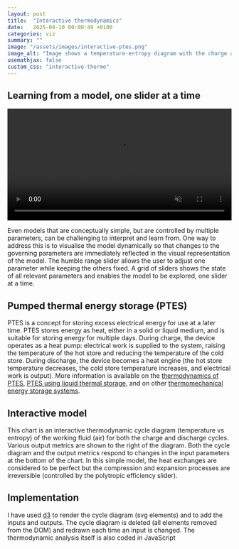 ```yaml
---
layout: post
title:  "Interactive thermodynamics"
date:   2025-04-10 00:00:49 +0100
categories: viz
summary: ""
image: "/assets/images/interactive-ptes.png"
image_alt: "Image shows a temperature-entropy diagram with the charge and discharge cycles of a pumped thermal energy storage system."
usemathjax: false
custom_css: "interactive-thermo"
---
```


## Learning from a model, one slider at a time

<video style="width: 100%; height: auto;" autoplay loop muted controls>
  <source src="{{site.baseurl}}/assets/images/interactive-ptes.mp4" type="video/mp4">
  Your browser does not support the video tag.
</video>

Even models that are conceptually simple, but are controlled by multiple parameters, can be challenging to interpret and learn from. One way to address this is to visualise the model dynamically so that changes to the governing parameters are immediately reflected in the visual representation of the model. The humble range slider allows the user to adjust one parameter while keeping the others fixed. A grid of sliders shows the state of all relevant parameters and enables the model to be explored, one slider at a time. 

## Pumped thermal energy storage (PTES)
PTES is a concept for storing excess electrical energy for use at a later time. PTES stores energy as heat, either in a solid or liquid medium, and is suitable for storing energy for multiple days. During charge, the device operates as a heat pump: electrical work is supplied to the system, raising the temperature of the hot store and reducing the temperature of the cold store. During discharge, the device becomes a heat engine (the hot store temperature decreases, the cold store temperature increases, and electrical work is output). More information is available on the [thermodynamics of PTES](https://doi.org/10.1016/j.applthermaleng.2012.03.030), [PTES using liquid thermal storage](https://doi.org/10.1016/B978-0-12-819723-3.00054-8), and on other [thermomechanical energy storage systems](https://iopscience.iop.org/article/10.1088/2516-1083/abdbba). 

## Interactive model
<div id="target" width="100%" ></div>

This chart is an interactive thermodynamic cycle diagram (temperature vs entropy) of the working fluid (air) for both the charge and discharge cycles. Various output metrics are shown to the right of the diagram. Both the cycle diagram and the output metrics respond to changes in the input parameters at the bottom of the chart. In this simple model, the heat exchanges are considered to be perfect but the compression and expansion processes are irreversible (controlled by the polytropic efficiency slider).

## Implementation 
I have used [d3](https://d3js.org) to render the cycle diagram (svg elements) and to add the inputs and outputs. The cycle diagram is deleted (all elements removed from the DOM) and redrawn each time an input is changed. The thermodynamic analysis itself is also coded in JavaScript



<script type="module">

import * as d3 from "https://cdn.jsdelivr.net/npm/d3@7/+esm";

class PTES {
    constructor(options) {
        options = options || {};
        this.TambK = options.TambK || 298.15; // in K
        this.THotMaxC = options.THotMaxC || 500; // in C
        this.THotMaxK = this.THotMaxC + 273.15; // in K
        this.THotMinC = options.THotMinC || 300; // in C
        this.THotMinK = this.THotMinC + 273.15; // in K
        this.TColdMaxFactor = options.TColdMaxFactor || 0.;
        this.TColdMaxK = this.TambK + this.TColdMaxFactor * (this.THotMaxK - this.TambK);
        this.pLow = options.pLow || 101325; // in Pa
        this.dischargePower = options.dischargePower || 1; // in MW
        this.dischargeDuration = options.dischargeDuration || 5; // in hours
        if (options.samePrat == undefined) {
            this.samePrat = true;
        } else {
            this.samePrat = options.samePrat;
        }
        this.etaPoly = options.etaPoly || 0.9;
        this.gamma = options.gamma || 1.4;
        this.rGas = options.rGas || 287; // in J/kgK
        this.cp = options.cp || 1005; // in J/kgK
        this.Tref = 298.15;
        this.pref = 101325;
        this.margin = options.margin || {top: 20, right: 20, bottom: 40, left: 50};
        this.xScale = d3.scaleLinear();
        this.yScale = d3.scaleLinear();

        this.inputSliders = [
            { title: 'Hot Store Max (K)', id: 'hot-store-max', min: 200, max: 1000, step: 1, value: 773, varName: 'THotMaxK' },
            { title: 'Hot Store Min (K)', id: 'hot-store-min', min: 200, max: 1000, step: 1, value: 573, varName: 'THotMinK' },
            { title: 'Cold Store Max (K)', id: 'cold-store-max', min: 200, max: 500, step: 1, value: 273, varName: 'TColdMaxK' },
            { title: 'Turbo eta poly', id: 'eta-poly', min: 0.8, max: 1, step: 0.001, value: 0.9, varName: 'etaPoly' },
            { title: 'Low pressure (Pa)', id: 'low-pressure', min: 50000, max: 1000000, step: 100, value: 101325, varName: 'pLow' },
            { title: 'Discharge power (MW)', id: 'discharge-power', min: 0, max: 100, step: 0.1, value: 1, varName: 'dischargePower' },
            { title: 'Discharge duration (h)', id: 'discharge-duration', min: 0, max: 12, step: 0.1, value: 5, varName: 'dischargeDuration' }
        ]

        this.outputs = [
            { title: 'RTE', id: 'rte', varName: "etaRoundTrip", fmt: ".2f" },
            { title: "Charge pRat", id: "pRatCharge", varName: "pRatCharge", fmt: ".2f" },
            { title: "Discharge pRat", id: "pRatDischarge", varName: "pRatDischarge", fmt: ".2f" },
            { title: "Heat pump COP", id: "heatPumpCOP", varName: "heatPumpCOP", fmt: ".2f" },
            { title: "Heat engine eff", id: "heatEngineEta", varName: "heatEngineEta", fmt: ".2f" },
            { title: "Work ratio", id: "workRatio", varName: "workRatio", fmt: ".2f" },
            { title: "Heat to work ratio", id: "heatWorkRatio", varName: "heatWorkRatio", fmt: ".2f" },
            { title: "Discharge turbine power (MW)", id: "dischargeTurbinePower", varName: "dischargeTurbinePower", fmt: ".2f" },
            { title: "Discharge compressor power (MW)", id: "dischargeCompressorPower", varName: "dischargeCompressorPower", fmt: ".2f" },
            { title: "Discharge mass flow (kg/s)", id: "cycleMassFlow", varName: "cycleMassFlow", fmt: ".2f" },
            { title: "Charge compressor inlet vol flow (m3/s)", id: "chargeCompressorInletVolFlow", varName: "chargeCompInletVolumeFlow", fmt: ".2f" },
            { title: "Hot store tank volume (m3)", id: "hotStoreTankVolume", varName: "hotStoreTankVolume", fmt: ".2f" },
            { title: "Hot store tank diameter (m)", id: "hotStoreTankDiameter", varName: "hotStoreTankDiameter", fmt: ".2f" }
        ]

        this.cycleLayout = options.cycleLayout || {width: 400, height: 400 };

        // fluids data from McTigue liquid PTES paper
        this.hotStoreFluids = [
            {
                name: "Water",
                Tmin: 0,
                Tmax: 100,
                TminK: 273.15,
                TmaxK: 373.15,
                cp: 4180,
                density: 980,
                k: 0.65,
                viscosity: 0.55,
                cost: 0.01,
                hazard: "-"
            },
            {
                name: "Mineral oil",
                Tmin: 10,
                Tmax: 316,
                TminK: 283.15,
                TmaxK: 589.15,
                cp: 2470,
                density: 767,
                k: 0.12,
                viscosity: 0.95,
                cost: 1.3,
                hazard: "F(1) H(1) I(0)"
            },
            {
                name: "Synthetic oil",
                Tmin: 12,
                Tmax: 400,
                TminK: 285.15,
                TmaxK: 673.15,
                cp: 2180,
                density: 909,
                k: 0.11,
                viscosity: 0.38,
                cost: 1.0,
                hazard: "F(1) H(2) I(0)"
            },
            {
                name: "Silicone oil",
                Tmin: -40,
                Tmax: 385,
                TminK: 233.15,
                TmaxK: 658.15,
                cp: 1920,
                density: 773,
                k: 0.10,
                viscosity: 1.05,
                cost: 50,
                hazard: "F(1) H(1) I(0)"
            },
            {
                name: "Nitrate molten salt",
                Tmin: 230,
                Tmax: 565,
                TminK: 503.15,
                TmaxK: 838.15,
                cp: 1510,
                density: 1860,
                k: 0.51,
                viscosity: 2.00,
                cost: 0.8,
                hazard: "F(0) H(1) I(0)"
            },
            {
                name: "Chloride molten salt",
                Tmin: 450,
                Tmax: 750,
                TminK: 723.15,
                TmaxK: 1023.15,
                cp: 1030,
                density: 1460,
                k: 0.43,
                viscosity: 2.80,
                cost: 0.6,
                hazard: "F(0) H(1) I(0)"
            }
        ];
        this.coldStoreFluids = [
            {
                name: "N-propane",
                Tmin: -188,
                Tmax: -42,
                TminK: 85.15,
                TmaxK: 231.15,
                cp: 2020,
                density: 660,
                k: 0.17,
                viscosity: 0.55,
                cost: 0.5,
                hazard: "F(4) H(2) I(0)"
            },
            {
                name: "Isopentane",
                Tmin: -160,
                Tmax: 28,
                TminK: 113.15,
                TmaxK: 301.15,
                cp: 1850,
                density: 710,
                k: 0.14,
                viscosity: 0.56,
                cost: 1.2,
                hazard: "F(4) H(1) I(0)"
            },
            {
                name: "N-Hexane",
                Tmin: -95,
                Tmax: 69,
                TminK: 178.15,
                TmaxK: 342.15,
                cp: 2200,
                density: 660,
                k: 0.13,
                viscosity: 0.50,
                cost: null, // No value given
                hazard: "F(3) H(1) I(0)"
            },
            {
                name: "Ethanol",
                Tmin: -115,
                Tmax: 78,
                TminK: 158.15,
                TmaxK: 351.15,
                cp: 2460,
                density: 850,
                k: 0.18,
                viscosity: 6.59,
                cost: 0.5,
                hazard: "F(3) H(2) I(0)"
            },
            {
                name: "Methanol",
                Tmin: -98,
                Tmax: 65,
                TminK: 175.15,
                TmaxK: 338.15,
                cp: 2260,
                density: 850,
                k: null, // No value given
                viscosity: 1.83,
                cost: 0.3,
                hazard: "F(3) H(1) I(0)"
            },
            {
                name: "Ethylene-glycol mixture",
                Tmin: -36,
                Tmax: 160,
                TminK: 237.15,
                TmaxK: 433.15,
                cp: 3700,
                density: 1020,
                k: 0.38,
                viscosity: 0.74,
                cost: 1.2,
                hazard: "F(1) H(2) I(0)"
            }
        ];
          
      
        
        this.chargeStates = [];
        this.dischargeStates = [];
        this.calculateStates();
    }

    getChargeStateByStation(station) {
        return this.chargeStates.find( state => state.station == station );
    }

    getDischargeStateByStation(station) {
        return this.dischargeStates.find( state => state.station == station );
    }

    calculateStates() {
        // 
        // Assumptions:
        // stations as per McTigue TechnoEconomic PTES paper
        // irreversible turbomachinery with etaPoly
        // perfect HX with no pressure drop and effectiveness = 1
        //
        const entropy = (p,T) => {
            return this.cp*Math.log(T/this.Tref) - this.rGas*Math.log(p/this.pref);
        };

       
        let state;
        this.chargeStates = [];
        this.dischargeStates = [];

        //
        // charging
        //
        const TRatComp = this.THotMaxK / this.THotMinK;
        this.pRatCharge = TRatComp**( (this.etaPoly*this.gamma)/(this.gamma-1) );
        const TRatTurb = this.pRatCharge**( ((this.gamma-1)*this.etaPoly)/this.gamma );
        this.pHighCharge = this.pLow*this.pRatCharge;
        state = {
            station : "1",
            label : "Compressor inlet",
            p : this.pLow,
            TinK : this.THotMaxK / TRatComp,
            s : entropy(this.pLow, this.THotMaxK/TRatComp)
        }
        this.chargeStates.push(state);
        state = {
            station : "2",
            label : "Compressor outlet",
            p : this.pHighCharge,
            TinK : this.THotMaxK,
            s : entropy(this.pHighCharge, this.THotMaxK)
        }
        this.chargeStates.push(state);
        state = {
            station : "2a",
            label : "Hot store outlet",
            p : this.pHighCharge,
            TinK : this.THotMinK,
            s : entropy(this.pHighCharge, this.THotMinK)
        }
        this.chargeStates.push(state);
        state = {
            station : "3",
            label : "Turbine inlet",
            p : this.pHighCharge,
            TinK : this.TColdMaxK,
            s : entropy(this.pHighCharge, this.TColdMaxK)
        }
        this.chargeStates.push(state);
        state = {
            station : "4",
            label : "Turbine outlet",
            p : this.pLow,
            TinK : this.TColdMaxK / TRatTurb,
            s : entropy(this.pLow, this.TColdMaxK/TRatTurb)
        }
        this.chargeStates.push(state);
        this.TColdMinK = this.TColdMaxK / TRatTurb;
        this.TColdMinC = this.TColdMinK - 273.15;
        state = {
            station : "4a",
            label : "Cold store outlet",
            p : this.pLow,
            TinK : this.TColdMaxK,
            s : entropy(this.pLow, this.TColdMaxK)
        }
        this.chargeStates.push(state);
        this.chargeProcesses = [
            {from: "1", to: "2", label: "Compressor - Charge", labelCol:"#ebb734", path:"straight"},
            {from: "2", to: "2a", label: "Hot store - Charge", labelCol:"#ebb734", path:"curved", colour:"red"},
            {from: "2a", to: "3", label: "Recuperator - Charge", labelCol:"#ebb734", path:"curved"},
            {from: "3", to: "4", label: "Turbine - Charge", labelCol:"#ebb734", path:"straight"},
            {from: "4", to: "4a", label: "Cold store - Charge", labelCol:"#ebb734", path:"curved", colour:"blue"},
            {from: "4a", to: "1", label: "Recuperator - Charge", labelCol:"#ebb734", path:"curved"}
        ];
            
        //
        // discharging
        //
        if (this.samePrat) {
            this.pRatDischarge = this.pRatCharge;
            this.pHighDischarge = this.pLow*this.pRatDischarge;
            state = {
                station : "2",
                label : "Turbine inlet",
                p : this.pHighDischarge,
                TinK : this.THotMaxK,
                s : entropy(this.pHighDischarge, this.THotMaxK)
            };
            this.dischargeStates.push(state);
            state = {
                station : "1",
                label : "Turbine outlet",
                p : this.pLow,
                TinK : this.THotMaxK / TRatTurb,
                s : entropy(this.pLow, this.THotMaxK / TRatTurb)
            };
            this.dischargeStates.push(state);
            state = {
                station : "1b",
                label : "Recuperator pLow inlet",
                p : this.pLow,
                TinK : this.THotMinK,
                s : entropy(this.pLow, this.THotMinK)
            };
            this.dischargeStates.push(state);
            state = {
                station : "1a",
                label : "Recuperator pLow outlet",
                p : this.pLow,
                TinK : this.TColdMinK * TRatComp,
                s : entropy(this.pLow, this.TColdMinK * TRatComp)
            };
            this.dischargeStates.push(state);
            state = {
                station : "4a",
                label : "Cold store inlet",
                p : this.pLow,
                TinK : this.TColdMaxK,
                s : entropy(this.pLow, this.TColdMaxK)
            };
            this.dischargeStates.push(state);
            state = {
                station : "4",
                label : "Compressor inlet",
                p : this.pLow,
                TinK : this.TColdMinK,
                s : entropy(this.pLow, this.TColdMinK)
            };
            this.dischargeStates.push(state);
            state = {
                station : "3",
                label : "Compressor outlet",
                p : this.pHighDischarge,
                TinK : this.TColdMinK * TRatComp,
                s : entropy(this.pHighDischarge, this.TColdMinK * TRatComp)
            };
            this.dischargeStates.push(state);
            state = {
                station : "2a",
                label : "Hot store inlet",
                p : this.pHighDischarge,
                TinK : this.THotMinK,
                s : entropy(this.pHighDischarge, this.THotMinK)
            };
            this.dischargeStates.push(state);
            this.dischargeProcesses = [
                {from: "2", to: "1", label: "Turbine - Discharge", labelCol:"#71eb34", path:"straight"},
                {from: "1", to: "1b", label: "HX to environment - Discharge", labelCol:"#71eb34", path:"curved"},
                {from: "1b", to: "1a", label: "Recuperator - Discharge", labelCol:"#71eb34", path:"curved"},
                {from: "1a", to: "4a", label: "HX to environment - Discharge", labelCol:"#71eb34", path:"curved"},
                {from: "4a", to: "4", label: "Cold store - Discharge", labelCol:"#71eb34", path:"curved", colour:"blue"},
                {from: "4", to: "3", label: "Compressor - Discharge", labelCol:"#71eb34", path:"straight"},
                {from: "3", to: "2a", label: "Recuperator - Discharge", labelCol:"#71eb34", path:"curved"},
                {from: "2a", to: "2", label: "Hot store - Discharge", labelCol:"#71eb34", path:"curved", colour:"red"}
            ];
        } else {
            const TRatTurb = this.THotMaxK / this.THotMinK;
            this.pRatDischarge = TRatTurb**( this.gamma/(this.etaPoly*(this.gamma-1)) );
            const TRatComp = this.pRatDischarge**( (this.gamma-1)/(this.etaPoly*this.gamma) );
            this.pHighDischarge = this.pLow*this.pRatDischarge;
            state = {
                station : "2",
                label : "Turbine inlet",
                p : this.pHighDischarge,
                TinK : this.THotMaxK,
                s : entropy(this.pHighDischarge, this.THotMaxK)
            };
            this.dischargeStates.push(state);
            state = {
                station : "1",
                label : "Turbine outlet",
                p : this.pLow,
                TinK : this.THotMaxK / TRatTurb,
                s : entropy(this.pLow, this.THotMaxK / TRatTurb)
            };
            this.dischargeStates.push(state);
            const TCompOutlet = this.TColdMinK * TRatComp;
            state = {
                station : "1a",
                label : "Recuperator pLow outlet",
                p : this.pLow,
                TinK : TCompOutlet,
                s : entropy(this.pLow, TCompOutlet)
            };
            this.dischargeStates.push(state);
            state = {
                station : "4a",
                label : "Cold store inlet",
                p : this.pLow,
                TinK : this.TColdMaxK,
                s : entropy(this.pLow, this.TColdMaxK)
            };
            this.dischargeStates.push(state);
            state = {
                station : "4",
                label : "Compressor inlet",
                p : this.pLow,
                TinK : this.TColdMinK,
                s : entropy(this.pLow, this.TColdMinK)
            };
            this.dischargeStates.push(state);
            state = {
                station : "3",
                label : "Compressor outlet",
                p : this.pHighDischarge,
                TinK : TCompOutlet,
                s : entropy(this.pHighDischarge, TCompOutlet)
            };
            this.dischargeStates.push(state);
            state = {
                station : "2a",
                label : "Hot store inlet",
                p : this.pHighDischarge,
                TinK : this.THotMinK,
                s : entropy(this.pHighDischarge, this.THotMinK)
            };
            this.dischargeStates.push(state);
            this.dischargeProcesses = [
                {from: "2", to: "1", label: "Turbine - Discharge", labelCol:"#71eb34", path:"straight"},
                {from: "1", to: "1a", label: "Recuperator - Discharge", labelCol:"#71eb34", path:"curved"},
                {from: "1a", to: "4a", label: "HX to environment - Discharge", labelCol:"#71eb34", path:"curved"},
                {from: "4a", to: "4", label: "Cold store - Discharge", labelCol:"#71eb34", path:"curved", colour:"blue"},
                {from: "4", to: "3", label: "Compressor - Dishcarge", labelCol:"#71eb34", path:"straight"},
                {from: "3", to: "2a", label: "Recuperator - Discharge", labelCol:"#71eb34", path:"curved"},
                {from: "2a", to: "2", label: "Hot store - Discharge", labelCol:"#71eb34", path:"curved", colour:"red"}
            ];
        
        }

        //
        // output metrics
        //
        this.wCompCharge = this.cp*(this.getChargeStateByStation("2").TinK - this.getChargeStateByStation("1").TinK);
        this.wTurbCharge = this.cp*(this.getChargeStateByStation("3").TinK - this.getChargeStateByStation("4").TinK);
        this.wCompDischarge = this.cp*(this.getDischargeStateByStation("3").TinK - this.getDischargeStateByStation("4").TinK);
        this.wTurbDischarge = this.cp*(this.getDischargeStateByStation("2").TinK - this.getDischargeStateByStation("1").TinK);
        this.workRatio = this.wCompCharge / this.wTurbCharge;
        this.wNetCharge = this.wCompCharge - this.wTurbCharge;
        this.wNetDischarge = this.wTurbDischarge - this.wCompDischarge;

        let totalHeatCharge = this.cp*(this.getChargeStateByStation("2").TinK - this.getChargeStateByStation("3").TinK);
        totalHeatCharge += this.cp*(this.getChargeStateByStation("1").TinK - this.getChargeStateByStation("4").TinK);
        this.heatWorkRatio = totalHeatCharge / this.wNetCharge;

        this.qHotStoreCharge = this.cp*(this.getChargeStateByStation("2").TinK - this.getChargeStateByStation("2a").TinK);
        
        this.etaRoundTrip = this.wNetDischarge / this.wNetCharge;
        this.heatPumpCOP = this.qHotStoreCharge / this.wNetCharge;
        this.heatEngineEta = this.wNetDischarge / this.qHotStoreCharge;

        this.cycleMassFlow = this.dischargePower * 1e6 / this.wNetDischarge;
        this.dischargeTurbinePower = this.wTurbDischarge * this.cycleMassFlow / 1e6; // in MW
        this.dischargeCompressorPower = this.wCompDischarge * this.cycleMassFlow / 1e6; // in MW

        this.totalQHotStored = this.qHotStoreCharge * this.cycleMassFlow * this.dischargeDuration * 3600; 
        if (this.hotFluid) {
            const hotStoreFluid = this.hotStoreFluids.find( fluid => fluid.name == this.hotFluid );
            this.hotStoreTankVolume = this.totalQHotStored / (hotStoreFluid.density * hotStoreFluid.cp * (this.THotMaxK - this.THotMinK));
            let tankAspectRatio = 0.5;
            this.hotStoreTankDiameter = Math.pow((4 * this.hotStoreTankVolume)/(Math.PI * tankAspectRatio), 1/3);
        } else {
            this.hotStoreTankVolume = "";
            this.hotStoreTankDiameter = "";
        }

        const chargeCompressorInletDensity = this.getChargeStateByStation("1").p / (this.rGas * this.getChargeStateByStation("1").TinK);
        this.chargeCompInletVolumeFlow = this.cycleMassFlow / chargeCompressorInletDensity;

    }

    renderChargeCycle(targetDivId) {
        this.setScales(targetDivId);
        this.renderCycle(this.chargeStates, this.chargeProcesses, targetDivId, 'charge');
    }

    renderDischargeCycle(targetDivId) {
        this.setScales(targetDivId);
        this.renderCycle(this.dischargeStates, this.dischargeProcesses, targetDivId, 'discharge');
    }

    renderBothCycles(targetDivId) {
        d3.select(`#${targetDivId}`).select(".cycle").selectAll("*").remove();
        this.setScales(targetDivId);
        this.showStorageFluidTempRange(targetDivId);
        this.renderCycle(this.chargeStates, this.chargeProcesses, targetDivId, 'charge');
        this.renderCycle(this.dischargeStates, this.dischargeProcesses, targetDivId, 'discharge');
    }

    setScales(targetDivId) {
        const container = d3.select(`#${targetDivId}`);
        const width = container.node().getBoundingClientRect().width;
        const height = container.node().getBoundingClientRect().height;

        const allStates = this.chargeStates.concat(this.dischargeStates);
        const sExtent = d3.extent(allStates, d => d.s);
        const TExtent = d3.extent(allStates, d => d.TinK);
        this.sScale = [sExtent[0] - 0.1*(sExtent[1]-sExtent[0]), sExtent[1] + 0.1*(sExtent[1]-sExtent[0])];
        this.TScale = [TExtent[0] - 0.1*(TExtent[1]-TExtent[0]), TExtent[1] + 0.1*(TExtent[1]-TExtent[0])];
        const sScale = this.cycleLayout.sScale || this.sScale;
        const TScale = this.cycleLayout.TScale || this.TScale;
        this.xScale.domain(sScale)
            .range([this.margin.left, width-this.margin.right]);
        this.yScale.domain(TScale)
            .range([height-this.margin.bottom, this.margin.top]);
    }

    showStorageFluidTempRange(targetDivId) {
        const container = d3.select(`#${targetDivId}`);
        const svg = container.select(".cycle");
        const sMin = this.xScale.domain()[0];
        const sMax = this.xScale.domain()[1];
        const Tmin = this.yScale.domain()[0];
        const Tmax = this.yScale.domain()[1];

        if (this.hotFluid) {
            const hotFluidData = this.hotStoreFluids.find( fluid => fluid.name == this.hotFluid );
            if (hotFluidData.TminK < Tmax) {
                svg.append("rect")
                    .attr("class", "hot-fluid-range")
                    .attr("x", this.xScale(sMin))
                    .attr("y", this.yScale(hotFluidData.TmaxK))
                    .attr("width", this.xScale(sMax) - this.xScale(sMin))
                    .attr("height", this.yScale(hotFluidData.TminK) - this.yScale(Math.min(hotFluidData.TmaxK, Tmax)))
                    .attr("fill", "red")
                    .attr("opacity", 0.5);
            }
        }

        if (this.coldFluid) {
            const coldFluidData = this.coldStoreFluids.find( fluid => fluid.name == this.coldFluid );
            if (coldFluidData.TmaxK > Tmin) {
                svg.append("rect")
                    .attr("class", "cold-fluid-range")
                    .attr("x", this.xScale(sMin))
                    .attr("y", this.yScale(coldFluidData.TmaxK))
                    .attr("width", this.xScale(sMax) - this.xScale(sMin))
                    .attr("height", this.yScale(Math.max(coldFluidData.TminK, Tmin)) - this.yScale(coldFluidData.TmaxK))
                    .attr("fill", "cornflowerblue")
                    .attr("opacity", 0.5);
            }
        }
    }


    renderCycle(states, processes, targetDivId, name) {
        const TfromPandS = (p,s) => {
            return this.Tref*Math.exp( (s + this.rGas*Math.log(p/this.pref))/this.cp );
        };

        const container = d3.select(`#${targetDivId}`);
        const width = container.node().getBoundingClientRect().width;
        const height = container.node().getBoundingClientRect().height;
        const svg = container.select(".cycle");

        const line = d3.line()
            .x(d => this.xScale(d.s))
            .y(d => this.yScale(d.TinK));
        const processClass = name + "-process";
        const stateClass = name + "-state";
        const tooltip = d3.select(".tooltip");
        svg.selectAll(`.${processClass}`)
            .data(processes)
            .enter()
            .each( d => {
                const from = states.find( state => state.station == d.from );
                const to = states.find( state => state.station == d.to );
                let path;
                if (d.path == "straight") {
                    path = svg.append("path")
                        .attr("class", processClass)
                        .attr("d", line([from, to]))
                        .attr("fill", "none")
                        .attr("stroke", d.colour || "steelblue")
                        .attr("stroke-width", 3);
                } else if (d.path == "curved") {
                    const p = from.p; // const p for now
                    const pts = d3.range(100).map( i => {
                        const s = from.s + i*(to.s-from.s)/100;
                        const TinK = TfromPandS(p,s);
                        return {s:s, TinK:TinK};
                    });
                    path = svg.append("path")
                        .attr("class", processClass)
                        .attr("d", line(pts))
                        .attr("fill", "none")
                        .attr("stroke", d.colour || "steelblue")
                        .attr("stroke-width", 3);
                }
                path.on("mouseover", (event) => {
                    tooltip.style("opacity", 0.9)
                        .html(d.label)
                        .style("background-color", d.labelCol)
                        .style("left", (event.pageX + 5) + "px")
                        .style("top", (event.pageY - 28) + "px");
                })
                .on("mouseout", () => {
                    tooltip.style("opacity", 0);
                });


            });
        svg.selectAll(`.${stateClass}`)
            .data(states)
            .enter()
            .append("circle")
            .attr("class", stateClass)
            .attr("cx", d => this.xScale(d.s))
            .attr("cy", d => this.yScale(d.TinK))
            .attr("r", 5)
            .attr("fill", "steelblue")
        const gX = svg.append("g")
            .attr("transform", `translate(0,${height-this.margin.bottom})`)
            .call(d3.axisBottom(this.xScale))
            .append("text")
            .attr("class", "axis-label")
            .attr("x", width/2)
            .attr("y", this.margin.bottom - 10)
            .attr("text-anchor", "middle")
            .attr("fill", "black")
            .style("font-size", "1.2em")
            .text("Entropy (J/kgK)");

        const gY = svg.append("g")
            .attr("transform", `translate(${this.margin.left},0)`)
            .call(d3.axisLeft(this.yScale))
            .append("text")
            .attr("class", "axis-label")
            .attr("x", -height/2)
            .attr("y", -this.margin.left + 15)
            .attr("text-anchor", "middle")
            .attr("transform", "rotate(-90)")
            .attr("fill", "black")
            .style("font-size", "1.2em")
            .text("Temperature (K)");

    }

    render() {

        const target = d3.select("#target");

        // Create the container div
        target.style("display", "flex")
            .style("flex-direction", "column")
            .style("width", "100%")
            .style("height", "800px")
            .style("background-color", "lightgrey")
            .style("gap", "10px")
            .style("padding", "10px")
            .style("border-radius", "10px");

         // Create a row for cycle and output
        const row = target.append("div")
            .style("display", "flex")
            .style("width", "100%")
            .style("gap", "10px");

        // Create cycle div
        const cycleDiv = row.append("div")
            .attr("id", "cycle-container")
            .style("width", "70%")
            .style("height", "500px")
            .style("border-radius", "10px")
            .style("background-color", "white");

         // Create output div
        row.append("div")
            .attr("id", "output")
            .style("flex-grow", "1")
            .style("height", "500px")
            .style("border-radius", "10px")
            .style("background-color", "#7fffd4")
            .style("overflow", "auto");

         // Create input div below
        target.append("div")
            .attr("id", "input")
            .style("width", "100%")
            .style("height", "300px")
            .style("border-radius", "10px")
            .style("background-color", "#87cefa");

        const width = cycleDiv.node().getBoundingClientRect().width;
        const height = cycleDiv.node().getBoundingClientRect().height;    
        cycleDiv.append("svg")
            .attr("class", "cycle")
            .attr("width", width)
            .attr("height", height);


        const tooltipDiv = cycleDiv.append("div")
            .attr("class", "tooltip")
            .style("position", "absolute")
            .style("border-radius", "5px")
            .style("pointer-events", "none")
            .style("font-weight", "bold")
            .style("padding", "5px")
            .style("opacity", 0);

        this.renderBothCycles("cycle-container");
        this.addOutputs();
        this.addInputs();
    }

    addInputs() {

        const inputDiv = d3.select("#input")
            .style("overflow", "auto");
      
        const container = inputDiv
            .append('div')
            .attr("class", "slider-grid");

        


        // add selects for hot fluid and cold fluid
        const hotFluidNames = this.hotStoreFluids.map( fluid => fluid.name );
        const hotFluidSelectContainer = container.append("div")
            .attr("class", "slider-container");
        hotFluidSelectContainer.append("span")
            .attr("class", "slider-title")
            .text("Hot Store Fluid");
        const hotFluidSelect = hotFluidSelectContainer.append("select")
            .attr("class", "hot-fluid-select")
            .on("change", (event) => {
                this.hotFluid = event.target.value;
                this.calculateStates();
                this.renderBothCycles("cycle-container");
                this.updateOutputs();
            });
        hotFluidSelect.selectAll("option")
            .data(hotFluidNames)
            .enter()
            .append("option")
            .attr("value", d => d)
            .text(d => d);
        hotFluidSelect.append("option")
            .attr("value", "")
            .text("None");
        hotFluidSelect.append("option")
            .attr("value", null)
            .text("Select hot fluid")
            .attr("disabled", true)
            .attr("selected", true);

        const coldFluidNames = this.coldStoreFluids.map( fluid => fluid.name );
        const coldFluidSelectContainer = container.append("div")
            .attr("class", "slider-container");
        coldFluidSelectContainer.append("span")
            .attr("class", "slider-title")
            .text("Cold Store Fluid");
        const coldFluidSelect = coldFluidSelectContainer.append("select")
            .attr("class", "cold-fluid-select")
            .on("change", (event) => {
                this.coldFluid = event.target.value;
                this.calculateStates();
                this.renderBothCycles("cycle-container");
                this.updateOutputs();
            });
        coldFluidSelect.selectAll("option")
            .data(coldFluidNames)
            .enter()
            .append("option")
            .attr("value", d => d)
            .text(d => d);
        coldFluidSelect.append("option")
            .attr("value", "")
            .text("None");
        coldFluidSelect.append("option")
            .attr("value", null)
            .text("Select cold fluid")
            .attr("disabled", true)
            .attr("selected", true);

      
        // Create a slider for each object in the data
        const sliderContainers = container
            .selectAll('.slider-container slider')
            .data(this.inputSliders)
            .enter()
            .append('div')
            .attr('class', 'slider-container');
      
        // Title
        sliderContainers.append('span')
            .attr('class', 'slider-title')
            .text(d => d.title);
      
        // Input Slider
        sliderContainers.append('input')
            .attr('type', 'range')
            .attr('class', 'slider')
            .attr('id', d => d.id)
            .attr('min', d => d.min)
            .attr('max', d => d.max)
            .attr('step', d => d.step)
            .attr('value', d => d.value)
            .on('input', (event, d) => {
                // get slider value
                let value = +d3.select(`#${d.id}`).node().value;

              //d.value = +this.value;
                d3.select(`#value-${d.id}`).text(value);
                    this[d.varName] = value;
                    this.calculateStates();
                    this.renderBothCycles("cycle-container");
                    this.updateOutputs();

            });
      
        // Value Display
        sliderContainers.append('span')
            .attr('class', 'slider-value')
            .attr('id', d => `value-${d.id}`)
            .text(d => d.value);

        // add checkbox for samePrat
        const samePratContainer = container.append("div")
            .attr("class", "slider-container");
        samePratContainer.append("span")
            .attr("class", "slider-title")
            .text("Same pressure ratio");
        const samePratCheckbox = samePratContainer.append("input")
            .attr("type", "checkbox")
            .attr("class", "same-prat-checkbox")
            .on("change", (event) => {
                this.samePrat = event.target.checked;
                this.calculateStates();
                this.renderBothCycles("cycle-container");
                this.updateOutputs();
            });
        samePratCheckbox.node().checked = this.samePrat;
    }

    addOutputs() {
        const outputDiv = d3.select("#output");
        const container = outputDiv.append("div")
            .attr("class", "output-grid");

        const rows = container
            .selectAll(".output-row")
            .data(this.outputs)
            .enter()
                .append("div")
                .attr("class", "output-row");

        // Append titles
        rows.append("span")
            .text(d => d.title + ":")
            .style("font-weight", "bold");

        // Append values
        rows.append("span")
            .attr("class", "value")
            .text(d => d3.format(d.fmt)(this[d.varName]));
    }

    updateOutputs() {
        d3.selectAll(".value")
            .text(d => d3.format(d.fmt)(this[d.varName]));
    }

}

const ptes = new PTES({samePrat:false});
ptes.cycleLayout.sScale=[-600, 1000];
ptes.cycleLayout.TScale=[50, 1050]; 
ptes.render();

</script>